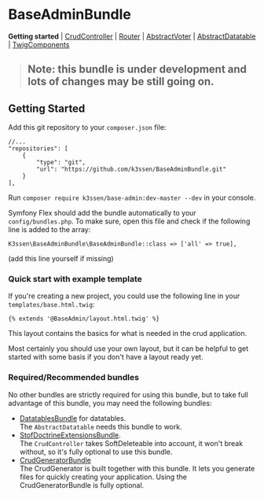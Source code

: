 BaseAdminBundle
=====================

**Getting started**
| [CrudController](CrudController.md#BaseAdminBundle)
| [Router](Router.md#BaseAdminBundle)
| [AbstractVoter](AbstractVoter.md#BaseAdminBundle)
| [AbstractDatatable](AbstractDatatable.md#BaseAdminBundle)
| [TwigComponents](TwigComponents.md#BaseAdminBundle)

> ## Note: this bundle is under development and lots of changes may be still going on.

## Getting Started

Add this git repository to your `composer.json` file:

    //...
    "repositories": [
        {
            "type": "git",
            "url": "https://github.com/k3ssen/BaseAdminBundle.git"
        }
    ],
    
Run `composer require k3ssen/base-admin:dev-master --dev` in your console.

Symfony Flex should add the bundle automatically to your `config/bundles.php`.
To make sure, open this file and check if the following line 
is added to the array:

    
    K3ssen\BaseAdminBundle\BaseAdminBundle::class => ['all' => true],
    
(add this line yourself if missing)

### Quick start with example template

If you're creating a new project, you could use the following line
in your `templates/base.html.twig`:

    {% extends '@BaseAdmin/layout.html.twig' %}
    
This layout contains the basics for what is needed in the crud application.

Most certainly you should use your own layout, but it can be helpful to
get started with some basis if you don't have a layout ready yet. 

### Required/Recommended bundles

No other bundles are strictly required for using this bundle, but to
take full advantage of this bundle, you may need
the following bundles:

- [DatatablesBundle](https://github.com/stwe/DatatablesBundle)
for datatables.  
The `AbstractDatatable` needs this bundle to work.
- [StofDoctrineExtensionsBundle](http://symfony.com/doc/master/bundles/StofDoctrineExtensionsBundle/index.html).  
The `CrudController` takes SoftDeleteable into account, it won't break
without, so it's fully optional to use this bundle.
- [CrudGeneratorBundle](https://github.com/k3ssen/CrudGeneratorBundle)  
The CrudGenerator is built together with this bundle. It
lets you generate files for quickly creating your application.
Using the CrudGeneratorBundle is fully optional.